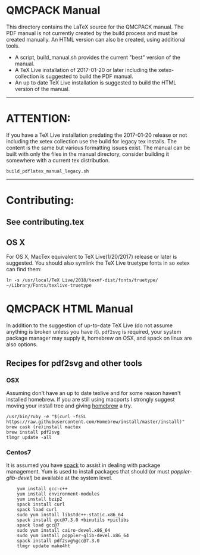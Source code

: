 # QMCPACK Manual

This directory contains the LaTeX source for the QMCPACK manual. The
PDF manual is not currently created by the build process and must be
created manually. An HTML version can also be created, using
additional tools.

- A script, build_manual.sh provides the current "best" version of the manual.
- A TeX Live installation of 2017-01-20 or later including the xetex-collection is suggested to build the PDF manual.
- An up to date TeX Live installation is suggested to build the HTML version of the manual.

---
# ATTENTION:

If you have a TeX Live installation predating the 2017-01-20 release or not including the xetex collection
use the build for legacy tex installs. The content is the same but various formatting issues exist. The manual can be built with only the files in the manual directory, consider building it somewhere with a current tex distribution.

``` shell
build_pdflatex_manual_legacy.sh
```
---
# Contributing:
See contributing.tex
--

## OS X
For OS X, MacTex equivalent to TeX Live(1/20/2017) release or later is suggested. You should also symlink the TeX Live truetype fonts in so xetex can find them:
```
ln -s /usr/local/TeX Live/2018/texmf-dist/fonts/truetype/ ~/Library/Fonts/texlive-truetype
```

# QMCPACK HTML Manual

In addition to the suggestion of up-to-date TeX Live (do not assume
anything is broken unless you have it). `pdf2svg` is required, your system package manager may supply it, homebrew on OSX, and spack on linux are also options.

## Recipes for pdf2svg and other tools

### OSX
Assuming don't have an up to date texlive and for some reason haven't installed homebrew.  If you are still using macports I strongly suggest moving your install tree and giving [homebrew](https://brew.sh) a try.
```shell
/usr/bin/ruby -e "$(curl -fsSL https://raw.githubusercontent.com/Homebrew/install/master/install)"
brew cask (re)install mactex
brew install pdf2svg
tlmgr update -all
```

### Centos7
It is assumed you have [spack](https://github.com/spack/spack) to assist in dealing with package management. Yum is used to install packages that should (or must _poppler-glib-devel_) be available at the system level.

``` shell
    yum install gcc-c++
    yum install environment-modules
    yum install bzip2
    spack install curl
    spack load curl
    sudo yum install libstdc++-static.x86_64
    spack install gcc@7.3.0 +binutils +piclibs
    spack load gcc@7
    sudo yum install cairo-devel.x86_64
    sudo yum install poppler-glib-devel.x86_64
    spack install pdf2svg%gcc@7.3.0
    tlmgr update make4ht
```
